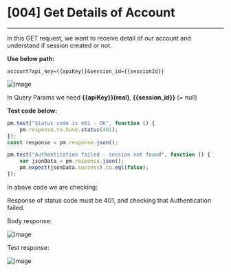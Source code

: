 # [004] Get Details of Account
___
In this GET request, we want to receive detail of our account and understand if session created or not.

__Use below path:__
```
account?api_key={{apiKey}}&session_id={{sessionId}}
```
![image](https://user-images.githubusercontent.com/122685448/231305547-814c8cd2-3953-4306-82f1-494200b09f0b.png)

In Query Params we need __{{apiKey}}(real)__, __{{session_id}}__ (= null)

__Test code below:__
```js {.line-numbers}
pm.test("Status code is 401 - OK", function () {
    pm.response.to.have.status(401);
});
const response = pm.response.json();

pm.test("Authentication failed - session not found", function () {
    var jsonData = pm.response.json();
    pm.expect(jsonData.success).to.eql(false);
});
```

In above code we are checking:

Response of status code must be 401, and checking that Authentication failed.

Body response:

![image](https://user-images.githubusercontent.com/122685448/231305559-1f3b4def-aff6-40b7-99f0-8b52130d4535.png)

Test response:
 
![image](https://user-images.githubusercontent.com/122685448/231305581-ebb10591-7352-42c2-aa58-dd0675d2a082.png)
